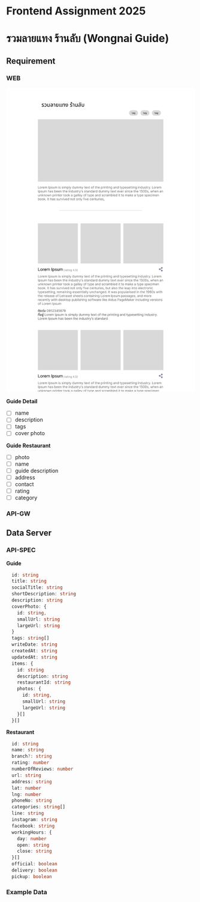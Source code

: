 # Frontend Assignment 2025

# รวมลายแทง ร้านลับ (Wongnai Guide)

## Requirement

### WEB

![image](./ui-example.jpg)

**Guide Detail**

- [ ] name
- [ ] description
- [ ] tags
- [ ] cover photo

**Guide Restaurant**

- [ ] photo
- [ ] name
- [ ] guide description
- [ ] address
- [ ] contact
- [ ] rating
- [ ] category

### API-GW

## Data Server

### API-SPEC

**Guide**

```ts
  id: string
  title: string
  socialTitle: string
  shortDescription: string
  description: string
  coverPhoto: {
    id: string,
    smallUrl: string
    largeUrl: string
  }
  tags: string[]
  writeDate: string
  createdAt: string
  updatedAt: string
  items: {
    id: string
    description: string
    restaurantId: string
    photos: {
      id: string,
      smallUrl: string
      largeUrl: string
    }[]
  }[]
```

**Restaurant**

```ts
  id: string
  name: string
  branch?: string
  rating: number
  numberOfReviews: number
  url: string
  address: string
  lat: number
  lng: number
  phoneNo: string
  categories: string[]
  line: string
  instagram: string
  facebook: string
  workingHours: {
    day: number
    open: string
    close: string
  }[]
  official: boolean
  delivery: boolean
  pickup: boolean
```

### Example Data
